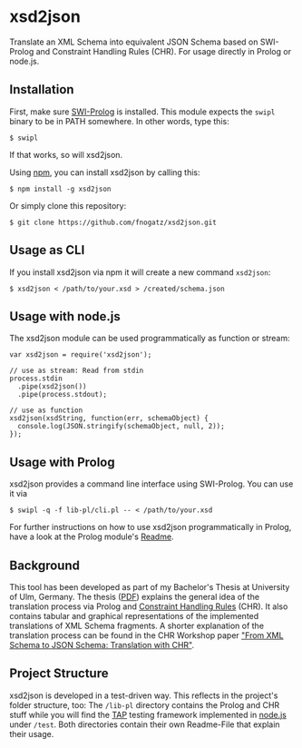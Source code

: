 # xsd2json

Translate an XML Schema into equivalent JSON Schema based on SWI-Prolog and Constraint Handling Rules (CHR). For usage directly in Prolog or node.js.

## Installation

First, make sure [SWI-Prolog](http://www.swi-prolog.org/) is installed. This module expects the `swipl` binary to be in PATH somewhere. In other words, type this:

	$ swipl

If that works, so will xsd2json.

Using [npm](http://npmjs.org/), you can install xsd2json by calling this:

	$ npm install -g xsd2json

Or simply clone this repository:

	$ git clone https://github.com/fnogatz/xsd2json.git


## Usage as CLI

If you install xsd2json via npm it will create a new command `xsd2json`:

	$ xsd2json < /path/to/your.xsd > /created/schema.json


## Usage with node.js

The xsd2json module can be used programmatically as function or stream:

	var xsd2json = require('xsd2json');

	// use as stream: Read from stdin
	process.stdin
	  .pipe(xsd2json())
	  .pipe(process.stdout);

	// use as function
	xsd2json(xsdString, function(err, schemaObject) {
	  console.log(JSON.stringify(schemaObject, null, 2));
	});


## Usage with Prolog

xsd2json provides a command line interface using SWI-Prolog. You can use it via

	$ swipl -q -f lib-pl/cli.pl -- < /path/to/your.xsd

For further instructions on how to use xsd2json programmatically in Prolog, have a look at the Prolog module's [Readme](https://github.com/fnogatz/xsd2json/tree/master/lib-pl).


## Background

This tool has been developed as part of my Bachelor's Thesis at University of Ulm, Germany. The thesis ([PDF](http://www.informatik.uni-ulm.de/pm/fileadmin/pm/home/fruehwirth/drafts/Bsc-Nogatz.pdf)) explains the general idea of the translation process via Prolog and [Constraint Handling Rules](http://dtai.cs.kuleuven.be/CHR/about.shtml) (CHR). It also contains tabular and graphical representations of the implemented translations of XML Schema fragments. A shorter explanation of the translation process can be found in the CHR Workshop paper ["From XML Schema to JSON Schema:
Translation with CHR"](http://arxiv.org/pdf/1406.2125v1.pdf).


## Project Structure

xsd2json is developed in a test-driven way. This reflects in the project's folder structure, too: The `/lib-pl` directory contains the Prolog and CHR stuff while you will find the [TAP](http://testanything.org/) testing framework implemented in [node.js](http://nodejs.org/) under `/test`. Both directories contain their own Readme-File that explain their usage.
